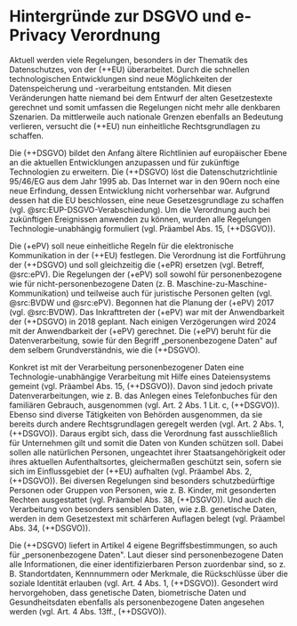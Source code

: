 # Hintergründe zur DSGVO und e-Privacy Verordnung

Aktuell werden viele Regelungen, besonders in der Thematik des Datenschutzes, von der (++EU) überarbeitet. Durch die schnellen technologischen Entwicklungen sind neue Möglichkeiten der Datenspeicherung und -verarbeitung entstanden. Mit diesen Veränderungen hatte niemand bei dem Entwurf der alten Gesetzestexte gerechnet und somit umfassen die Regelungen nicht mehr alle denkbaren Szenarien. Da mittlerweile auch nationale Grenzen ebenfalls an Bedeutung verlieren, versucht die (++EU) nun einheitliche Rechtsgrundlagen zu schaffen.

Die (++DSGVO) bildet den Anfang ältere Richtlinien auf europäischer Ebene an die aktuellen Entwicklungen anzupassen und für zukünftige Technologien zu erweitern. Die (++DSGVO) löst die Datenschutzrichtlinie 95/46/EG aus dem Jahr 1995 ab. Das Internet war in den 90ern noch eine neue Erfindung, dessen Entwicklung nicht vorhersehbar war. Aufgrund dessen hat die EU beschlossen, eine neue Gesetzesgrundlage zu schaffen (vgl. @src:EUP-DSGVO-Verabschiedung). Um die Verordnung auch bei zukünftigen Ereignissen anwenden zu können, wurden alle Regelungen Technologie-unabhängig formuliert (vgl. Präambel Abs. 15, (++DSGVO)).

Die (+ePV) soll neue einheitliche Regeln für die elektronische Kommunikation in der (++EU) festlegen. Die Verordnung ist die Fortführung der (++DSGVO) und soll gleichzeitig die (+ePR) ersetzen (vgl. Betreff, @src:ePV). Die Regelungen der (+ePV) soll sowohl für personenbezogene wie für nicht-personenbezogene Daten (z. B. Maschine-zu-Maschine-Kommunikation) und teilweise auch für juristische Personen gelten (vgl. @src:BVDW und @src:ePV). Begonnen hat die Planung der (+ePV) 2017 (vgl. @src:BVDW). Das Inkrafttreten der (+ePV) war mit der Anwendbarkeit der (++DSGVO) in 2018 geplant. Nach einigen Verzögerungen wird 2024 mit der Anwendbarkeit der (+ePV) gerechnet. Die (+ePV) beruht für die Datenverarbeitung, sowie für den Begriff „personenbezogene Daten" auf dem selbem Grundverständnis, wie die (++DSGVO).

Konkret ist mit der Verarbeitung personenbezogener Daten eine Technologie-unabhängige Verarbeitung mit Hilfe eines Dateiensystems gemeint (vgl. Präambel Abs. 15, (++DSGVO)). Davon sind jedoch private Datenverarbeitungen, wie z. B. das Anlegen eines Telefonbuches für den familiären Gebrauch, ausgenommen (vgl. Art. 2 Abs. 1 Lit. c, (++DSGVO)). Ebenso sind diverse Tätigkeiten von Behörden ausgenommen, da sie bereits durch andere Rechtsgrundlagen geregelt werden (vgl. Art. 2 Abs. 1, (++DSGVO)). Daraus ergibt sich, dass die Verordnung fast ausschließlich für Unternehmen gilt und somit die Daten von Kunden schützen soll. Dabei sollen alle natürlichen Personen, ungeachtet ihrer Staatsangehörigkeit oder ihres aktuellen Aufenthaltsortes, gleichermaßen geschützt sein, sofern sie sich im Einflussgebiet der (++EU) aufhalten (vgl. Präambel Abs. 2, (++DSGVO)). Bei diversen Regelungen sind besonders schutzbedürftige Personen oder Gruppen von Personen, wie z. B. Kinder, mit gesonderten Rechten ausgestattet (vgl. Präambel Abs. 38, (++DSGVO)). Und auch die Verarbeitung von besonders sensiblen Daten, wie z.B. genetische Daten, werden in dem Gesetzestext mit schärferen Auflagen belegt (vgl. Präambel Abs. 34, (++DSGVO)).

Die (++DSGVO) liefert in Artikel 4 eigene Begriffsbestimmungen, so auch für „personenbezogene Daten". Laut dieser sind personenbezogene Daten alle Informationen, die einer identifizierbaren Person zuordenbar sind, so z. B. Standortdaten, Kennnummern oder Merkmale, die Rückschlüsse über die soziale Identität erlauben (vgl. Art. 4 Abs. 1, (++DSGVO)). Gesondert wird hervorgehoben, dass genetische Daten, biometrische Daten und Gesundheitsdaten ebenfalls als personenbezogene Daten angesehen werden (vgl. Art. 4 Abs. 13ff., (++DSGVO)).
